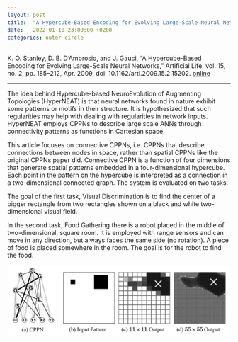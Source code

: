 ```yaml
---
layout: post
title:  "A Hypercube-Based Encoding for Evolving Large-Scale Neural Networks"
date:   2022-01-10 23:00:00 +0200
categories: outer-circle
---
```


K. O. Stanley, D. B. D’Ambrosio, and J. Gauci, “A Hypercube-Based Encoding for Evolving Large-Scale Neural Networks,” Artificial Life, vol. 15, no. 2, pp. 185–212, Apr. 2009, doi: 10.1162/artl.2009.15.2.15202. [online](https://direct.mit.edu/artl/article/15/2/185-212/2634)

***

The idea behind Hypercube-based NeuroEvolution of Augmenting Topologies (HyperNEAT) is that neural networks found in nature exhibit some patterns or motifs in their structure. It is hypothesized that such regularities may help with dealing with regularities in network inputs. HyperNEAT employs CPPNs to describe large scale ANNs through connectivity patterns as functions in Cartesian space.
 
 This article focuses on connective CPPNs, i.e. CPPNs that describe connections between nodes in space, rather than spatial CPPNs like the original CPPNs paper did. Connective CPPN is a function of four dimensions that generate spatial patterns embedded in a four-dimensional hypercube. Each point in the pattern on the hypercube is interpreted as a connection in a two-dimensional connected graph. The system is evaluated on two tasks.
 
 The goal of the first task, Visual Discrimination is to find the center of a bigger rectangle from two rectangles shown on a black and white two-dimensional visual field.
 
 In the second task, Food Gathering there is a robot placed in the middle of two-dimensional, square room. It is employed with range sensors and can move in any direction, but always faces the same side (no rotation). A piece of food is placed somewhere in the room. The goal is for the robot to find the food.


![A Hypercube-Based Encoding for Evolving Large-Scale Neural Networks](/assets/a-hypercube-based-encoding-for-evolving-large-scale-neural-networks.png)